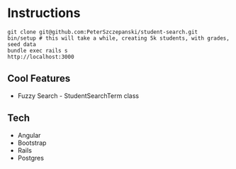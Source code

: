 # Instructions

```
git clone git@github.com:PeterSzczepanski/student-search.git
bin/setup # this will take a while, creating 5k students, with grades, seed data
bundle exec rails s
http://localhost:3000
```

## Cool Features
* Fuzzy Search - StudentSearchTerm class


## Tech
* Angular
* Bootstrap
* Rails
* Postgres